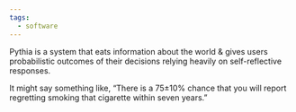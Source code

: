 ```yaml
---
tags:
  - software
---
```

Pythia is a system that eats information about the world & gives users probabilistic outcomes of their decisions relying heavily on self-reflective responses.

It might say something like, “There is a 75±10% chance 
that you will report regretting smoking that cigarette within seven years.”